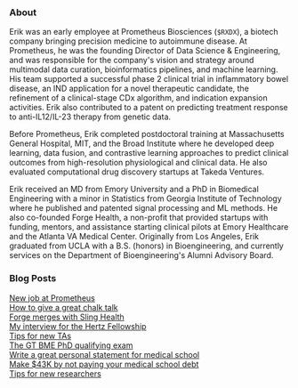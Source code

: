 ### About
Erik was an early employee at Prometheus Biosciences (`$RXDX`), a biotech company bringing precision medicine to autoimmune disease. At Prometheus, he was the founding Director of Data Science & Engineering, and was responsible for the company's vision and strategy around multimodal data curation, bioinformatics pipelines, and machine learning. His team supported a successful phase 2 clinical trial in inflammatory bowel disease, an IND application for a novel therapeutic candidate, the refinement of a clinical-stage CDx algorithm, and indication expansion activities. Erik also contributed to a patent on predicting treatment response to anti-IL12/IL-23 therapy from genetic data.

Before Prometheus, Erik completed postdoctoral training at Massachusetts General Hospital, MIT, and the Broad Institute where he developed deep learning, data fusion, and contrastive learning approaches to predict clinical outcomes from high-resolution physiological and clinical data. He also evaluated computational drug discovery startups at Takeda Ventures.

Erik received an MD from Emory University and a PhD in Biomedical Engineering with a minor in Statistics from Georgia Institute of Technology where he published and patented signal processing and ML methods. He also co-founded Forge Health, a non-profit that provided startups with funding, mentors, and assistance starting clinical pilots at Emory Healthcare and the Atlanta VA Medical Center. Originally from Los Angeles, Erik graduated from UCLA with a B.S. (honors) in Bioengineering, and currently services on the Department of Bioengineering's Alumni Advisory Board.

### Blog Posts
[New job at Prometheus](/posts/prometheus.md)  
[How to give a great chalk talk](/posts/chalk-talk.md)  
[Forge merges with Sling Health](/posts/forge.md)  
[My interview for the Hertz Fellowship](/posts/hertz-interview.md)  
[Tips for new TAs](/posts/tips-for-taing.md)  
[The GT BME PhD qualifying exam](/posts/gtbme-quals.md)  
[Write a great personal statement for medical school](/posts/ps.md)  
[Make $43K by not paying your medical school debt](/posts/roth.md)  
[Tips for new researchers](/posts/tips-for-researchers.md)
